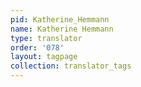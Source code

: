 ```yaml
---
pid: Katherine_Hemmann
name: Katherine Hemmann
type: translator
order: '078'
layout: tagpage
collection: translator_tags
---
```

